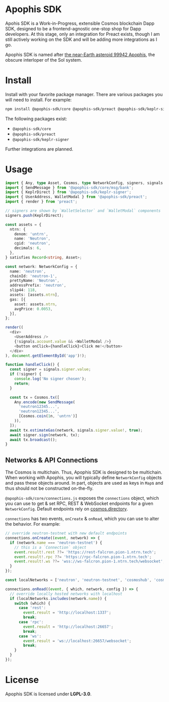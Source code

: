 # Apophis SDK
Apohis SDK is a Work-in-Progress, extensible Cosmos blockchain Dapp SDK, designed to be a frontend-agnostic one-stop shop for Dapp developers. At this stage, only an integration for Preact exists, though I am still actively working on the SDK and will be adding more integrations as I go.

Apophis SDK is named after [the near-Earth asteroid 99942 Apophis](https://en.wikipedia.org/wiki/99942_Apophis), the obscure interloper of the Sol system.

# Install
Install with your favorite package manager. There are various packages you will need to install. For example:

```bash
npm install @apophis-sdk/core @apophis-sdk/preact @apophis-sdk/keplr-signer
```

The following packages exist:

- `@apophis-sdk/core`
- `@apophis-sdk/preact`
- `@apophis-sdk/keplr-signer`

Further integrations are planned.

# Usage
```typescript
import { Any, type Asset, Cosmos, type NetworkConfig, signers, signals } from '@apophis-sdk/core';
import { SendMessage } from '@apophis-sdk/core/msg/bank';
import { KeplrDirect } from '@apophis-sdk/keplr-signer';
import { UserAddress, WalletModal } from '@apophis-sdk/preact';
import { render } from 'preact';

// signers are shown by `WalletSelector` and `WalletModal` components
signers.push(KeplrDirect);

const assets = {
  ntrn: {
    denom: 'untrn',
    name: 'Neutron',
    cgid: 'neutron',
    decimals: 6,
  },
} satisfies Record<string, Asset>;

const network: NetworkConfig = {
  name: 'neutron',
  chainId: 'neutron-1',
  prettyName: 'Neutron',
  addressPrefix: 'neutron',
  slip44: 118,
  assets: [assets.ntrn],
  gas: [{
    asset: assets.ntrn,
    avgPrice: 0.0053,
  }],
};

render((
  <div>
    <UserAddress />
    {!signals.account.value && <WalletModal />}
    <button onClick={handleClick}>Click me!</button>
  </div>
), document.getElementById('app')!);

function handleClick() {
  const signer = signals.signer.value;
  if (!signer) {
    console.log('No signer chosen');
    return;
  }

  const tx = Cosmos.tx([
    Any.encode(new SendMessage(
      'neutron12345...',
      'neutron12345...',
      [Cosmos.coin(1n, 'untrn')]
    )),
  ]);
  await tx.estimateGas(network, signals.signer.value!, true);
  await signer.sign(network, tx);
  await tx.broadcast();
}
```

## Networks & API Connections
The Cosmos is multichain. Thus, Apophis SDK is designed to be multichain. When working with Apophis, you will typically define `NetworkConfig` objects and pass these objects around. In part, objects are used as keys in `Map`s and thus should not be constructed on-the-fly.

`@apophis-sdk/core/connections.js` exposes the `connections` object, which you can use to get & set RPC, REST & WebSocket endpoints for a given `NetworkConfig`. Default endpoints rely on [cosmos.directory](https://cosmos.directory).

`connections` has two events, `onCreate` & `onRead`, which you can use to alter the behavior. For example:

```typescript
// override neutron-testnet with new default endpoints
connections.onCreate((event, network) => {
  if (network.name === 'neutron-testnet') {
    // this is a `Connection` object
    event.result!.rest ??= 'https://rest-falcron.pion-1.ntrn.tech';
    event.result!.rpc ??= 'https://rpc-falcron.pion-1.ntrn.tech';
    event.result!.ws ??= 'wss://ws-falcron.pion-1.ntrn.tech/websocket';
  }
});

const localNetworks = ['neutron', 'neutron-testnet', 'cosmoshub', 'cosmoshub-testnet'];

connections.onRead((event, { which, network, config }) => {
  // override locally hosted networks with localhost
  if (localNetworks.includes(network.name)) {
    switch (which) {
      case 'rest':
        event.result = 'http://localhost:1337';
        break;
      case 'rpc':
        event.result = 'http://localhost:26657';
        break;
      case 'ws':
        event.result = 'ws://localhost:26657/websocket';
        break;
    }
  }
});
```

# License
Apophis SDK is licensed under **LGPL-3.0**.
